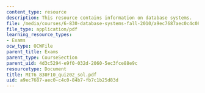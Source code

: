 ```yaml
---
content_type: resource
description: This resource contains information on database systems.
file: /media/courses/6-830-database-systems-fall-2010/a9ec7687aec0c4c084b7fb7c1b25d83d_MIT6_830F10_quiz02_sol.pdf
file_type: application/pdf
learning_resource_types:
- Exams
ocw_type: OCWFile
parent_title: Exams
parent_type: CourseSection
parent_uid: 4d3c5294-e9f0-032d-2060-5ec3fce88e9c
resourcetype: Document
title: MIT6_830F10_quiz02_sol.pdf
uid: a9ec7687-aec0-c4c0-84b7-fb7c1b25d83d
---
```

